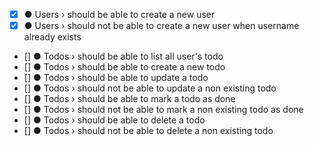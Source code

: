 - [x] ● Users › should be able to create a new user
- [x] ● Users › should not be able to create a new user when username already exists
- []  ● Todos › should be able to list all user's todo
- []  ● Todos › should be able to create a new todo
- []  ● Todos › should be able to update a todo
- []  ● Todos › should not be able to update a non existing todo
- []  ● Todos › should be able to mark a todo as done
- []  ● Todos › should not be able to mark a non existing todo as done
- []  ● Todos › should be able to delete a todo
- []  ● Todos › should not be able to delete a non existing todo